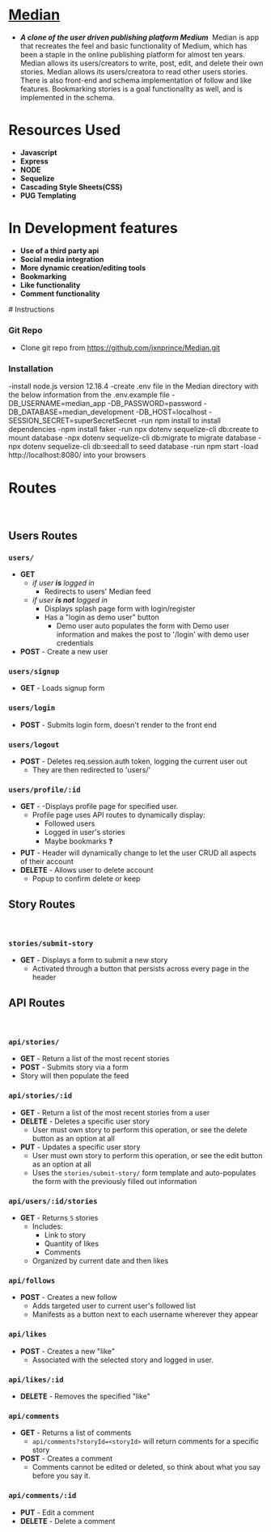 # [Median](https://median-article-app.herokuapp.com/)
   - ***A clone of the user driven publishing platform Medium***
​
    Median is app that recreates the feel and basic functionality of Medium, which has been a staple in the online
​
    publishing platform for almost ten years.
​
    Median allows its users/creators to write, post, edit, and delete their own stories.
​
    Median allows its users/creatora to read other users stories. There is also front-end and schema implementation of follow and like features. Bookmarking stories is a goal functionality as well, and is implemented in the schema.
​
​
#  Resources Used
  - **Javascript**
  - **Express**
  - **NODE**
  - **Sequelize**
  - **Cascading Style Sheets(CSS)**
  - **PUG Templating**
​
# In Development features
- **Use of a third party api**
- **Social media integration**
- **More dynamic creation/editing tools**
- **Bookmarking**
- **Like functionality**
- **Comment functionality**

​# Instructions
### Git Repo
- Clone git repo from https://github.com/jxnprince/Median.git
### Installation
 -install node.js version 12.18.4
 -create .env file in the Median directory with the below information from the .env.example file
 -DB_USERNAME=median_app
 -DB_PASSWORD=password
 -DB_DATABASE=median_development
 -DB_HOST=localhost
 -SESSION_SECRET=superSecretSecret
 -run npm install to install dependencies
 -npm install faker
 -run npx dotenv sequelize-cli db:create  to mount database
 -npx dotenv sequelize-cli db:migrate to migrate database
 -npx dotenv sequelize-cli db:seed:all to seed database
 -run npm start
 -load http://localhost:8080/ into your browsers

# Routes
​
## Users Routes
### `users/`
   - **GET**
      - *if user **is** logged in*
         - Redirects to users' Median feed
      - *if user **is not** logged in*
         - Displays splash page form with login/register
         - Has a "login as demo user" button
            - Demo user auto populates the form with Demo user information and makes the post to '/login' with demo user credentials
   - **POST** - Create a new user
​
### `users/signup`
   - **GET** - Loads signup form
​
### `users/login`
   - **POST** - Submits login form, doesn't render to the front end
### `users/logout`
   - **POST** - Deletes req.session.auth token, logging the current user out
      - They are then redirected to 'users/'
​
### `users/profile/:id`
   - **GET** - -Displays profile page for specified user.
      - Profile page uses API routes to dynamically display:
         - Followed users
         - Logged in user's stories
         - Maybe bookmarks :question:
   - **PUT** - Header will dynamically change to let the user CRUD all aspects of their account
   - **DELETE** - Allows user to delete account
      - Popup to confirm delete or keep
​
## Story Routes
​
### `stories/submit-story`
   - **GET** - Displays a form to submit a new story
      - Activated through a button that persists across every page in the header
​
## API Routes
​
### `api/stories/`
   - **GET** - Return a list of the most recent stories
   - **POST** - Submits story via a form
   - Story will then populate the feed
### `api/stories/:id`
   - **GET** - Return a list of the most recent stories from a user
   - **DELETE** - Deletes a specific user story
      - User must own story to perform this operation, or see the delete button as an option at all
   - **PUT** - Updates a specific user story
      - User must own story to perform this operation, or see the edit button as an option at all
      - Uses the `stories/submit-story/` form template and auto-populates the form with the previously filled out information
​
### `api/users/:id/stories`
   - **GET** - Returns `5` stories
      - Includes:
         - Link to story
         - Quantity of likes
         - Comments
      - Organized by current date and then likes
​
### `api/follows`
   - **POST** - Creates a new follow
      - Adds targeted user to current user's followed list
      - Manifests as a button next to each username wherever they appear
​
### `api/likes`
   - **POST** - Creates a new "like"
      - Associated with the selected story and logged in user.
### `api/likes/:id`
   - **DELETE** - Removes the specified "like"
​
### `api/comments`
   - **GET** - Returns a list of comments
      - `api/comments?storyId=<storyId>` will return comments for a specific story
   - **POST** - Creates a comment
      - Comments cannot be edited or deleted, so think about what you say before you say it.
### `api/comments/:id`
   - **PUT** - Edit a comment
   - **DELETE** - Delete a comment